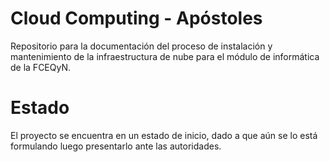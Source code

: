 # Cloud Computing - Apóstoles
Repositorio para la documentación del proceso de instalación 
y mantenimiento de la infraestructura de nube para el módulo 
de informática de la FCEQyN.

# Estado
El proyecto se encuentra en un estado de inicio, dado a que aún
se lo está formulando luego presentarlo ante las autoridades.
